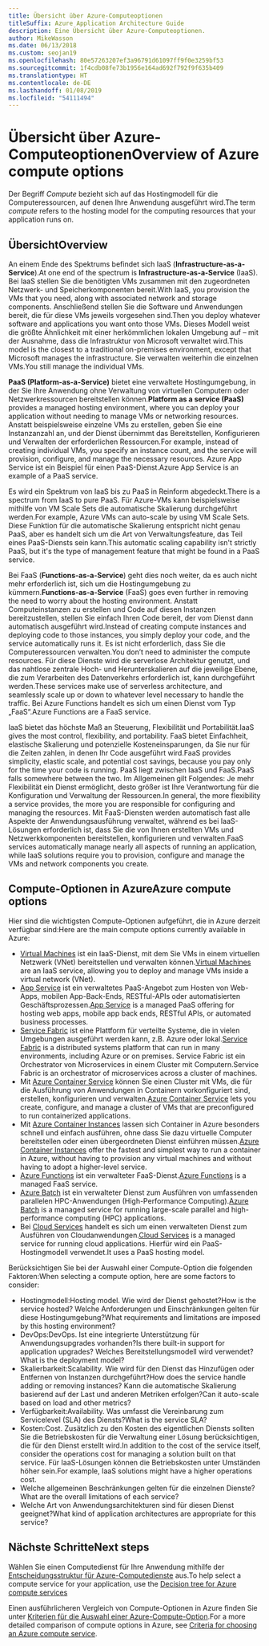 ```yaml
---
title: Übersicht über Azure-Computeoptionen
titleSuffix: Azure Application Architecture Guide
description: Eine Übersicht über Azure-Computeoptionen.
author: MikeWasson
ms.date: 06/13/2018
ms.custom: seojan19
ms.openlocfilehash: 80e57263207ef3a96791d61097ff9f0e3259bf53
ms.sourcegitcommit: 1f4cdb08fe73b1956e164ad692f792f9f635b409
ms.translationtype: HT
ms.contentlocale: de-DE
ms.lasthandoff: 01/08/2019
ms.locfileid: "54111494"
---
```

# <a name="overview-of-azure-compute-options"></a><span data-ttu-id="960ca-103">Übersicht über Azure-Computeoptionen</span><span class="sxs-lookup"><span data-stu-id="960ca-103">Overview of Azure compute options</span></span>

<span data-ttu-id="960ca-104">Der Begriff *Compute* bezieht sich auf das Hostingmodell für die Computeressourcen, auf denen Ihre Anwendung ausgeführt wird.</span><span class="sxs-lookup"><span data-stu-id="960ca-104">The term *compute* refers to the hosting model for the computing resources that your application runs on.</span></span>

## <a name="overview"></a><span data-ttu-id="960ca-105">Übersicht</span><span class="sxs-lookup"><span data-stu-id="960ca-105">Overview</span></span>

<span data-ttu-id="960ca-106">An einem Ende des Spektrums befindet sich IaaS (**Infrastructure-as-a-Service**).</span><span class="sxs-lookup"><span data-stu-id="960ca-106">At one end of the spectrum is **Infrastructure-as-a-Service** (IaaS).</span></span> <span data-ttu-id="960ca-107">Bei IaaS stellen Sie die benötigten VMs zusammen mit den zugeordneten Netzwerk- und Speicherkomponenten bereit.</span><span class="sxs-lookup"><span data-stu-id="960ca-107">With IaaS, you provision the VMs that you need, along with associated network and storage components.</span></span> <span data-ttu-id="960ca-108">Anschließend stellen Sie die Software und Anwendungen bereit, die für diese VMs jeweils vorgesehen sind.</span><span class="sxs-lookup"><span data-stu-id="960ca-108">Then you deploy whatever software and applications you want onto those VMs.</span></span> <span data-ttu-id="960ca-109">Dieses Modell weist die größte Ähnlichkeit mit einer herkömmlichen lokalen Umgebung auf – mit der Ausnahme, dass die Infrastruktur von Microsoft verwaltet wird.</span><span class="sxs-lookup"><span data-stu-id="960ca-109">This model is the closest to a traditional on-premises environment, except that Microsoft manages the infrastructure.</span></span> <span data-ttu-id="960ca-110">Sie verwalten weiterhin die einzelnen VMs.</span><span class="sxs-lookup"><span data-stu-id="960ca-110">You still manage the individual VMs.</span></span>

<span data-ttu-id="960ca-111">**PaaS (Platform-as-a-Service)** bietet eine verwaltete Hostingumgebung, in der Sie Ihre Anwendung ohne Verwaltung von virtuellen Computern oder Netzwerkressourcen bereitstellen können.</span><span class="sxs-lookup"><span data-stu-id="960ca-111">**Platform as a service (PaaS)** provides a managed hosting environment, where you can deploy your application without needing to manage VMs or networking resources.</span></span> <span data-ttu-id="960ca-112">Anstatt beispielsweise einzelne VMs zu erstellen, geben Sie eine Instanzanzahl an, und der Dienst übernimmt das Bereitstellen, Konfigurieren und Verwalten der erforderlichen Ressourcen.</span><span class="sxs-lookup"><span data-stu-id="960ca-112">For example, instead of creating individual VMs, you specify an instance count, and the service will provision, configure, and manage the necessary resources.</span></span> <span data-ttu-id="960ca-113">Azure App Service ist ein Beispiel für einen PaaS-Dienst.</span><span class="sxs-lookup"><span data-stu-id="960ca-113">Azure App Service is an example of a PaaS service.</span></span>

<span data-ttu-id="960ca-114">Es wird ein Spektrum von IaaS bis zu PaaS in Reinform abgedeckt.</span><span class="sxs-lookup"><span data-stu-id="960ca-114">There is a spectrum from IaaS to pure PaaS.</span></span> <span data-ttu-id="960ca-115">Für Azure-VMs kann beispielsweise mithilfe von VM Scale Sets die automatische Skalierung durchgeführt werden.</span><span class="sxs-lookup"><span data-stu-id="960ca-115">For example, Azure VMs can auto-scale by using VM Scale Sets.</span></span> <span data-ttu-id="960ca-116">Diese Funktion für die automatische Skalierung entspricht nicht genau PaaS, aber es handelt sich um die Art von Verwaltungsfeature, das Teil eines PaaS-Diensts sein kann.</span><span class="sxs-lookup"><span data-stu-id="960ca-116">This automatic scaling capability isn't strictly PaaS, but it's the type of management feature that might be found in a PaaS service.</span></span>

<span data-ttu-id="960ca-117">Bei FaaS (**Functions-as-a-Service**) geht dies noch weiter, da es auch nicht mehr erforderlich ist, sich um die Hostingumgebung zu kümmern.</span><span class="sxs-lookup"><span data-stu-id="960ca-117">**Functions-as-a-Service** (FaaS) goes even further in removing the need to worry about the hosting environment.</span></span> <span data-ttu-id="960ca-118">Anstatt Computeinstanzen zu erstellen und Code auf diesen Instanzen bereitzustellen, stellen Sie einfach Ihren Code bereit, der vom Dienst dann automatisch ausgeführt wird.</span><span class="sxs-lookup"><span data-stu-id="960ca-118">Instead of creating compute instances and deploying code to those instances, you simply deploy your code, and the service automatically runs it.</span></span> <span data-ttu-id="960ca-119">Es ist nicht erforderlich, dass Sie die Computeressourcen verwalten.</span><span class="sxs-lookup"><span data-stu-id="960ca-119">You don’t need to administer the compute resources.</span></span> <span data-ttu-id="960ca-120">Für diese Dienste wird die serverlose Architektur genutzt, und das nahtlose zentrale Hoch- und Herunterskalieren auf die jeweilige Ebene, die zum Verarbeiten des Datenverkehrs erforderlich ist, kann durchgeführt werden.</span><span class="sxs-lookup"><span data-stu-id="960ca-120">These services make use of serverless architecture, and seamlessly scale up or down to whatever level necessary to handle the traffic.</span></span> <span data-ttu-id="960ca-121">Bei Azure Functions handelt es sich um einen Dienst vom Typ „FaaS“.</span><span class="sxs-lookup"><span data-stu-id="960ca-121">Azure Functions are a FaaS service.</span></span>

<span data-ttu-id="960ca-122">IaaS bietet das höchste Maß an Steuerung, Flexibilität und Portabilität.</span><span class="sxs-lookup"><span data-stu-id="960ca-122">IaaS gives the most control, flexibility, and portability.</span></span> <span data-ttu-id="960ca-123">FaaS bietet Einfachheit, elastische Skalierung und potenzielle Kosteneinsparungen, da Sie nur für die Zeiten zahlen, in denen Ihr Code ausgeführt wird.</span><span class="sxs-lookup"><span data-stu-id="960ca-123">FaaS provides simplicity, elastic scale, and potential cost savings, because you pay only for the time your code is running.</span></span> <span data-ttu-id="960ca-124">PaaS liegt zwischen IaaS und FaaS.</span><span class="sxs-lookup"><span data-stu-id="960ca-124">PaaS falls somewhere between the two.</span></span> <span data-ttu-id="960ca-125">Im Allgemeinen gilt Folgendes: Je mehr Flexibilität ein Dienst ermöglicht, desto größer ist Ihre Verantwortung für die Konfiguration und Verwaltung der Ressourcen.</span><span class="sxs-lookup"><span data-stu-id="960ca-125">In general, the more flexibility a service provides, the more you are responsible for configuring and managing the resources.</span></span> <span data-ttu-id="960ca-126">Mit FaaS-Diensten werden automatisch fast alle Aspekte der Anwendungsausführung verwaltet, während es bei IaaS-Lösungen erforderlich ist, dass Sie die von Ihnen erstellten VMs und Netzwerkkomponenten bereitstellen, konfigurieren und verwalten.</span><span class="sxs-lookup"><span data-stu-id="960ca-126">FaaS services automatically manage nearly all aspects of running an application, while IaaS solutions require you to provision, configure and manage the VMs and network components you create.</span></span>

## <a name="azure-compute-options"></a><span data-ttu-id="960ca-127">Compute-Optionen in Azure</span><span class="sxs-lookup"><span data-stu-id="960ca-127">Azure compute options</span></span>

<span data-ttu-id="960ca-128">Hier sind die wichtigsten Compute-Optionen aufgeführt, die in Azure derzeit verfügbar sind:</span><span class="sxs-lookup"><span data-stu-id="960ca-128">Here are the main compute options currently available in Azure:</span></span>

- <span data-ttu-id="960ca-129">[Virtual Machines](/azure/virtual-machines/) ist ein IaaS-Dienst, mit dem Sie VMs in einem virtuellen Netzwerk (VNet) bereitstellen und verwalten können.</span><span class="sxs-lookup"><span data-stu-id="960ca-129">[Virtual Machines](/azure/virtual-machines/) are an IaaS service, allowing you to deploy and manage VMs inside a virtual network (VNet).</span></span>
- <span data-ttu-id="960ca-130">[App Service](/azure/app-service/app-service-value-prop-what-is) ist ein verwaltetes PaaS-Angebot zum Hosten von Web-Apps, mobilen App-Back-Ends, RESTful-APIs oder automatisierten Geschäftsprozessen.</span><span class="sxs-lookup"><span data-stu-id="960ca-130">[App Service](/azure/app-service/app-service-value-prop-what-is) is a managed PaaS offering for hosting web apps, mobile app back ends, RESTful APIs, or automated business processes.</span></span>
- <span data-ttu-id="960ca-131">[Service Fabric](/azure/service-fabric/service-fabric-overview) ist eine Plattform für verteilte Systeme, die in vielen Umgebungen ausgeführt werden kann, z.B. Azure oder lokal.</span><span class="sxs-lookup"><span data-stu-id="960ca-131">[Service Fabric](/azure/service-fabric/service-fabric-overview) is a distributed systems platform that can run in many environments, including Azure or on premises.</span></span> <span data-ttu-id="960ca-132">Service Fabric ist ein Orchestrator von Microservices in einem Cluster mit Computern.</span><span class="sxs-lookup"><span data-stu-id="960ca-132">Service Fabric is an orchestrator of microservices across a cluster of machines.</span></span>
- <span data-ttu-id="960ca-133">Mit [Azure Container Service](/azure/container-service/container-service-intro) können Sie einen Cluster mit VMs, die für die Ausführung von Anwendungen in Containern vorkonfiguriert sind, erstellen, konfigurieren und verwalten.</span><span class="sxs-lookup"><span data-stu-id="960ca-133">[Azure Container Service](/azure/container-service/container-service-intro) lets you create, configure, and manage a cluster of VMs that are preconfigured to run containerized applications.</span></span>
- <span data-ttu-id="960ca-134">Mit [Azure Container Instances](/azure/container-instances/container-instances-overview) lassen sich Container in Azure besonders schnell und einfach ausführen, ohne dass Sie dazu virtuelle Computer bereitstellen oder einen übergeordneten Dienst einführen müssen.</span><span class="sxs-lookup"><span data-stu-id="960ca-134">[Azure Container Instances](/azure/container-instances/container-instances-overview) offer the fastest and simplest way to run a container in Azure, without having to provision any virtual machines and without having to adopt a higher-level service.</span></span>
- <span data-ttu-id="960ca-135">[Azure Functions](/azure/azure-functions/functions-overview) ist ein verwalteter FaaS-Dienst.</span><span class="sxs-lookup"><span data-stu-id="960ca-135">[Azure Functions](/azure/azure-functions/functions-overview) is a managed FaaS service.</span></span>
- <span data-ttu-id="960ca-136">[Azure Batch](/azure/batch/batch-technical-overview) ist ein verwalteter Dienst zum Ausführen von umfassenden parallelen HPC-Anwendungen (High-Performance Computing).</span><span class="sxs-lookup"><span data-stu-id="960ca-136">[Azure Batch](/azure/batch/batch-technical-overview) is a managed service for running large-scale parallel and high-performance computing (HPC) applications.</span></span>
- <span data-ttu-id="960ca-137">Bei [Cloud Services](/azure/cloud-services/cloud-services-choose-me) handelt es sich um einen verwalteten Dienst zum Ausführen von Cloudanwendungen.</span><span class="sxs-lookup"><span data-stu-id="960ca-137">[Cloud Services](/azure/cloud-services/cloud-services-choose-me) is a managed service for running cloud applications.</span></span> <span data-ttu-id="960ca-138">Hierfür wird ein PaaS-Hostingmodell verwendet.</span><span class="sxs-lookup"><span data-stu-id="960ca-138">It uses a PaaS hosting model.</span></span>

<span data-ttu-id="960ca-139">Berücksichtigen Sie bei der Auswahl einer Compute-Option die folgenden Faktoren:</span><span class="sxs-lookup"><span data-stu-id="960ca-139">When selecting a compute option, here are some factors to consider:</span></span>

- <span data-ttu-id="960ca-140">Hostingmodell:</span><span class="sxs-lookup"><span data-stu-id="960ca-140">Hosting model.</span></span> <span data-ttu-id="960ca-141">Wie wird der Dienst gehostet?</span><span class="sxs-lookup"><span data-stu-id="960ca-141">How is the service hosted?</span></span> <span data-ttu-id="960ca-142">Welche Anforderungen und Einschränkungen gelten für diese Hostingumgebung?</span><span class="sxs-lookup"><span data-stu-id="960ca-142">What requirements and limitations are imposed by this hosting environment?</span></span>
- <span data-ttu-id="960ca-143">DevOps:</span><span class="sxs-lookup"><span data-stu-id="960ca-143">DevOps.</span></span> <span data-ttu-id="960ca-144">Ist eine integrierte Unterstützung für Anwendungsupgrades vorhanden?</span><span class="sxs-lookup"><span data-stu-id="960ca-144">Is there built-in support for application upgrades?</span></span> <span data-ttu-id="960ca-145">Welches Bereitstellungsmodell wird verwendet?</span><span class="sxs-lookup"><span data-stu-id="960ca-145">What is the deployment model?</span></span>
- <span data-ttu-id="960ca-146">Skalierbarkeit:</span><span class="sxs-lookup"><span data-stu-id="960ca-146">Scalability.</span></span> <span data-ttu-id="960ca-147">Wie wird für den Dienst das Hinzufügen oder Entfernen von Instanzen durchgeführt?</span><span class="sxs-lookup"><span data-stu-id="960ca-147">How does the service handle adding or removing instances?</span></span> <span data-ttu-id="960ca-148">Kann die automatische Skalierung basierend auf der Last und anderen Metriken erfolgen?</span><span class="sxs-lookup"><span data-stu-id="960ca-148">Can it auto-scale based on load and other metrics?</span></span>
- <span data-ttu-id="960ca-149">Verfügbarkeit:</span><span class="sxs-lookup"><span data-stu-id="960ca-149">Availability.</span></span> <span data-ttu-id="960ca-150">Was umfasst die Vereinbarung zum Servicelevel (SLA) des Diensts?</span><span class="sxs-lookup"><span data-stu-id="960ca-150">What is the service SLA?</span></span>
- <span data-ttu-id="960ca-151">Kosten:</span><span class="sxs-lookup"><span data-stu-id="960ca-151">Cost.</span></span> <span data-ttu-id="960ca-152">Zusätzlich zu den Kosten des eigentlichen Diensts sollten Sie die Betriebskosten für die Verwaltung einer Lösung berücksichtigen, die für den Dienst erstellt wird.</span><span class="sxs-lookup"><span data-stu-id="960ca-152">In addition to the cost of the service itself, consider the operations cost for managing a solution built on that service.</span></span> <span data-ttu-id="960ca-153">Für IaaS-Lösungen können die Betriebskosten unter Umständen höher sein.</span><span class="sxs-lookup"><span data-stu-id="960ca-153">For example, IaaS solutions might have a higher operations cost.</span></span>
- <span data-ttu-id="960ca-154">Welche allgemeinen Beschränkungen gelten für die einzelnen Dienste?</span><span class="sxs-lookup"><span data-stu-id="960ca-154">What are the overall limitations of each service?</span></span>
- <span data-ttu-id="960ca-155">Welche Art von Anwendungsarchitekturen sind für diesen Dienst geeignet?</span><span class="sxs-lookup"><span data-stu-id="960ca-155">What kind of application architectures are appropriate for this service?</span></span>

## <a name="next-steps"></a><span data-ttu-id="960ca-156">Nächste Schritte</span><span class="sxs-lookup"><span data-stu-id="960ca-156">Next steps</span></span>

<span data-ttu-id="960ca-157">Wählen Sie einen Computedienst für Ihre Anwendung mithilfe der [Entscheidungsstruktur für Azure-Computedienste](./compute-decision-tree.md) aus.</span><span class="sxs-lookup"><span data-stu-id="960ca-157">To help select a compute service for your application, use the [Decision tree for Azure compute services](./compute-decision-tree.md)</span></span>

<span data-ttu-id="960ca-158">Einen ausführlicheren Vergleich von Compute-Optionen in Azure finden Sie unter [Kriterien für die Auswahl einer Azure-Compute-Option](./compute-comparison.md).</span><span class="sxs-lookup"><span data-stu-id="960ca-158">For a more detailed comparison of compute options in Azure, see [Criteria for choosing an Azure compute service](./compute-comparison.md).</span></span>
